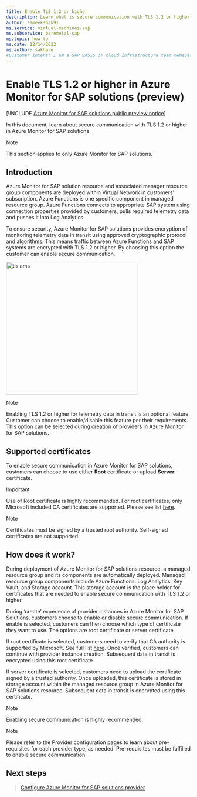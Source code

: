```yaml
---
title: Enable TLS 1.2 or higher 
description: Learn what is secure communication with TLS 1.2 or higher in Azure Monitor for SAP solutions.
author: sameekshak91
ms.service: virtual-machines-sap
ms.subservice: baremetal-sap
ms.topic: how-to
ms.date: 12/14/2022
ms.author: sakhare
#Customer intent: I am a SAP BASIS or cloud infrastructure team memever, i want to deploy Azure Monitor for SAP solutions with secure communication.
---
```


# Enable TLS 1.2 or higher in Azure Monitor for SAP solutions (preview)

[!INCLUDE [Azure Monitor for SAP solutions public preview notice](./includes/preview-azure-monitor.md)]

In this document, learn about secure communication with TLS 1.2 or higher in Azure Monitor for SAP solutions.

> [!NOTE]
> This section applies to only Azure Monitor for SAP solutions.

## Introduction
Azure Monitor for SAP solution resource and associated manager resource group components are deployed within Virtual Network in customers’ subscription. Azure Functions is one specific component in managed resource group. Azure Functions connects to appropriate SAP system using connection properties provided by customers, pulls required telemetry data and pushes it into Log Analytics.  

To ensure security, Azure Monitor for SAP solutions provides encryption of monitoring telemetry data in transit using approved cryptographic protocol and algorithms. This means traffic between Azure Functions and SAP systems are encrypted with TLS 1.2 or higher. By choosing this option the customer can enable secure communication.  

<img width="360" alt="tls ams" src="https://user-images.githubusercontent.com/33844181/207748570-354a6a31-af44-4f6f-9b5b-a008ba9d9021.png">

> [!NOTE]
> Enabling TLS 1.2 or higher for telemetry data in transit is an optional feature. Customer can choose to enable/disable this feature per their requirements. This option can be selected during creation of providers in Azure Monitor for SAP solutions.   

## Supported certificates
To enable secure communication in Azure Monitor for SAP solutions, customers can choose to use either **Root** certificate or upload **Server** certificate. 

> [!Important]
> Use of Root certificate is highly recommended. For root certificates, only Microsoft included CA certificates are supported. Please see list [here](https://learn.microsoft.com/en-us/security/trusted-root/participants-list).

> [!Note]
> Certificates must be signed by a trusted root authority. Self-signed certificates are not supported.

## How does it work?
During deployment of Azure Monitor for SAP solutions resource, a managed resource group and its components are automatically deployed. Managed resource group components include Azure Functions. Log Analytics, Key Vault, and Storage account. This storage account is the place holder for certificates that are needed to enable secure communication with TLS 1.2 or higher.

During ‘create’ experience of provider instances in Azure Monitor for SAP Solutions, customers choose to enable or disable secure communication. If enable is selected, customers can then choose which type of certificate they want to use. The options are root certificate or server certificate.

If root certificate is selected, customers need to verify that CA authority is supported by Microsoft. See full list [here](https://learn.microsoft.com/en-us/security/trusted-root/participants-list).  Once verified, customers can continue with provider instance creation. Subsequent data in transit is encrypted using this root certificate.

If server certificate is selected, customers need to upload the certificate signed by a trusted authority. Once uploaded, this certificate is stored in storage account within the managed resource group in Azure Monitor for SAP solutions resource. Subsequent data in transit is encrypted using this certificate. 

> [!Note]
> Enabling secure communication is highly recommended.

> [!Note]
> Please refer to the Provider configuration pages to learn about pre-requisites for each provider type, as needed. Pre-requisites must be fulfilled to enable secure communication.

## Next steps
> [Configure Azure Monitor for SAP solutions provider](configure-netweaver-azure-monitor-sap-solutions.md)
